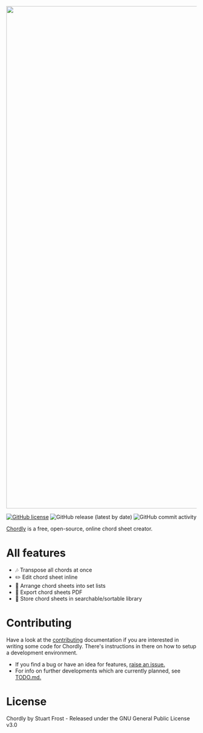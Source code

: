 <p align="center">
  <img width="1329" alt="Screenshot 2022-10-23 at 14 38 29" src="https://user-images.githubusercontent.com/6583312/197395503-bd29e05b-4005-4458-b8bc-ce848305e083.png">
</p>

[![GitHub license](https://img.shields.io/github/license/stufro/chordly?color=80475E)](https://github.com/stufro/chordly/blob/main/LICENSE.txt)
![GitHub release (latest by date)](https://img.shields.io/github/v/release/stufro/chordly?color=4B88A2)
![GitHub commit activity](https://img.shields.io/github/commit-activity/m/stufro/chordly?color=ABD1B5)

[Chordly](https://chordly.co.uk) is a free, open-source, online chord sheet creator.

# All features
- :notes: Transpose all chords at once
- :pencil2: Edit chord sheet inline
- :microphone: Arrange chord sheets into set lists 
- :page_facing_up: Export chord sheets PDF
- :book: Store chord sheets in searchable/sortable library

# Contributing
Have a look at the [contributing](https://github.com/stufro/chordly/blob/main/CONTRIBUTING.md) documentation if you are interested in writing some code for Chordly. There's instructions in there on how to setup a development environment.

- If you find a bug or have an idea for features, [raise an issue.](https://github.com/stufro/chordly/issues)
- For info on further developments which are currently planned, see [TODO.md.](https://github.com/stufro/chordly/blob/main/TODO.md)

# License
Chordly by Stuart Frost - Released under the GNU General Public License v3.0
